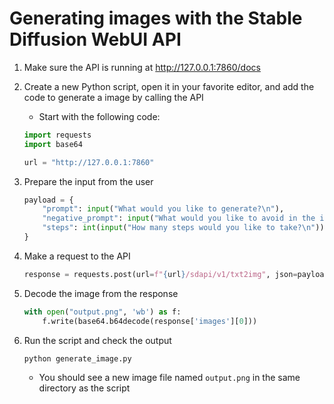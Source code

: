 # Generating images with the Stable Diffusion WebUI API

1. Make sure the API is running at <http://127.0.0.1:7860/docs>

2. Create a new Python script, open it in your favorite editor, and add the code to generate a image by calling the API

   - Start with the following code:

   ```python
   import requests
   import base64

   url = "http://127.0.0.1:7860"
   ```

3. Prepare the input from the user

   ```python
   payload = {
       "prompt": input("What would you like to generate?\n"),
       "negative_prompt": input("What would you like to avoid in the image?\n"),
       "steps": int(input("How many steps would you like to take?\n"))
   }
   ```

4. Make a request to the API

   ```python
   response = requests.post(url=f"{url}/sdapi/v1/txt2img", json=payload).json()
   ```

5. Decode the image from the response

   ```python
   with open("output.png", 'wb') as f:
       f.write(base64.b64decode(response['images'][0]))
   ```

6. Run the script and check the output

   ```bash
   python generate_image.py
   ```

   - You should see a new image file named `output.png` in the same directory as the script
